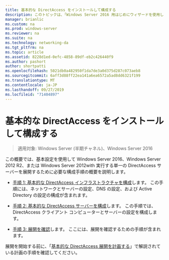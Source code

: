 ```yaml
---
title: 基本的な DirectAccess をインストールして構成する
description: このトピックは、「Windows Server 2016 用はじめにウィザードを使用して単一の DirectAccess サーバーを展開する」の一部です。
manager: brianlic
ms.custom: na
ms.prod: windows-server
ms.reviewer: na
ms.suite: na
ms.technology: networking-da
ms.tgt_pltfrm: na
ms.topic: article
ms.assetid: 8228d1ed-0efc-4858-89df-eb2c426440f9
ms.author: pashort
author: shortpatti
ms.openlocfilehash: 5021db0a482950f1da7de3a0d375d287c073aeb8
ms.sourcegitcommit: 6aff3d88ff22ea141a6ea6572a5ad8dd6321f199
ms.translationtype: MT
ms.contentlocale: ja-JP
ms.lasthandoff: 09/27/2019
ms.locfileid: "71404897"
---
```

# <a name="install-and-configure-basic-directaccess"></a>基本的な DirectAccess をインストールして構成する

>適用対象: Windows Server (半期チャネル)、Windows Server 2016

この概要では、基本設定を使用して Windows Server 2016、Windows Server 2012 R2、または Windows Server 2012with 実行する単一の DirectAccess サーバーを展開するために必要な構成手順の概要を説明します。  
  
-   [手順 1: 基本的な DirectAccess インフラストラクチャを構成](da-basic-configure-s1-infrastructure.md)します。 この手順には、ネットワークとサーバーの設定、DNS の設定、および Active Directory の設定の構成が含まれます。  
  
-   [手順 2: 基本的な DirectAccess サーバーを構成](da-basic-configure-s2-server.md)します。 この手順では、DirectAccess クライアント コンピューターとサーバーの設定を構成します。  
  
-   [手順 3: 展開を確認](da-basic-configure-s3-verify.md)します。 ここには、展開を確認するための手順が含まれます。  
  
展開を開始する前に、「[基本的な DirectAccess 展開を計画する](Plan-a-Basic-DirectAccess-Deployment.md)」で解説されている計画の手順を確認してください。  
  


